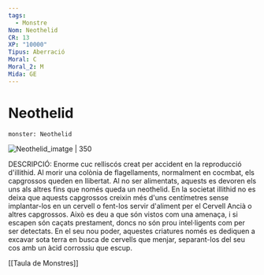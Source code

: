 ```yaml
---
tags:
  - Monstre
Nom: Neothelid
CR: 13
XP: "10000"
Tipus: Aberració
Moral: C
Moral_2: M
Mida: GE
---
```

# Neothelid

```statblock
monster: Neothelid
```

![Neothelid_imatge | 350](https://static.wikia.nocookie.net/forgottenrealms/images/4/4d/Neothelid-5e.jpg/revision/latest?cb&#x3D;20171010232932)

DESCRIPCIÓ: 
Enorme cuc relliscós creat per accident en la reproducció d'illithid. Al morir una colònia de flagellaments, normalment en cocmbat, els capgrossos queden en llibertat. Al no ser alimentats, aquests es devoren els uns als altres fins que només queda un neothelid. En la societat illithid no es deixa que aquests capgrossos creixin més d'uns centímetres sense implantar-los en un cervell o fent-los servir d'aliment per el Cervell Ancià o altres capgrossos. Això es deu a que són vistos com una amenaça, i si escapen són caçats prestament, doncs no són prou intel·ligents com per ser detectats. En el seu nou poder, aquestes criatures només es dediquen a excavar sota terra en busca de cervells que menjar, separant-los del seu cos amb un àcid corrossiu que escup.

[[Taula de Monstres]]